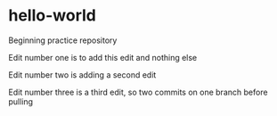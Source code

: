 # hello-world
Beginning practice repository

Edit number one is to add this edit and nothing else

Edit number two is adding a second edit

Edit number three is a third edit, so two commits on one branch before pulling

